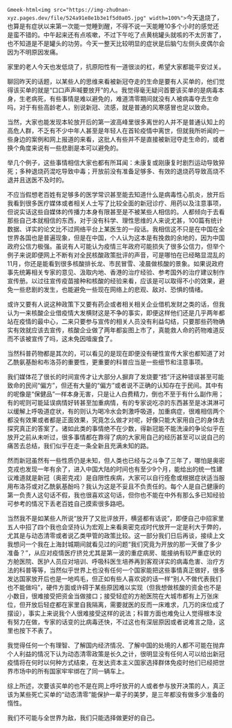 `Gmeek-html<img src="https://img-zhu0nan-xyz.pages.dev/file/524a91e8e1b3e1f5d0a05.jpg" width=100%">`
​​今天退烧了，也算是有症状以来第一次能一觉睡到醒，不得不说一天能睡10多个小时的感觉还是蛮不错的。中午起来还有点咳嗽，不过下午吃了点黄桃罐头就咳的不太厉害了，也不知道是不是罐头的功劳。今天一整天比较明显的症状是后脑勺左侧头皮偶尔会因为不明原因发痛。

家里的老人今天也发低烧了，抗原阳性有一道很淡的杠，希望大家都能平安过关。

聊回昨天的话题，以某些人的思维来看被新冠夺走的生命是要有人买单的，他们觉得该买单的就是“口口声声喊要放开”的人。我觉得毫无疑问首要该买单的是病毒本身，生老病死，有些事情是难以避免的，难道清零期间就没有人被病毒夺去生命吗，对于有些高龄老人，别说新冠、流感，就是普通的风寒感冒也足以致命。

当然，大家也能发现本轮放开后的第一波高峰里很多离世的人并不是普通认知上的高危人群，不乏有不少中年人甚至是年轻人在首轮疫情中离世，但就我所听闻的一些身边的案例和网上报道的来看，这批人有些并不是直接被新冠夺走生命的，或者换个角度来说有一些悲剧是本可以避免的。

举几个例子，这些事情相信大家也都有所耳闻：未康复或刚康复时剧烈运动导致猝死；多种退烧药混吃导致中毒；开放前没有准备足够多、有效的退烧药导致高烧不退并且送医不及时的。

不应当假想老百姓有足够多的医学常识甚至能去知道什么是病毒性心肌炎，放开后我看到很多医疗媒体或者相关人士写了比较全面的新冠诊疗、用药以及注意事项，但说实话这些自媒体的传播力本身有限甚至是不被某些人相信的。人都倾向于去看那些自己本就相信的东西，对于没有科学、理性思维的人来说尤甚，100篇有统计数据、详实的论文比不过网络平台上某医生的一段话。我相信这不只是在中国在全世界各国也是普遍现象，但是在中国，个人认为这本是有挽救的余地的，因为中国政府公信力极强。虽说有人可能认为疫情三年政府可能损失了很多公信力，但举个例子来说即便网上不断有对全民核酸政策批评的声音，可是哪怕在已经略显混乱的11月，你还是能看到很多核酸排长龙、市民冒雪、凌晨做核酸的景象。如果说政府事先统筹相关专家的意见、汲取内地、香港的治疗经验、参考国外的治疗建议制作宣传册。以过往宣传疫苗接种和核酸的经验来看，应该是可以取得不小的效果，避免一些悲剧的发生，也能避免一些现在网络上的悲观、敌对、恐惧的情绪。

或许又要有人说这种政策下又要有药企或者相关相关企业借机发财之类的话，但我认为一来核酸企业借疫情大发横财这是不争的事实，即便这样他们还是几乎两年都站在疫情的最中心，二来只要参与宣传的相关人员没有利益勾结，只要那些药物确实有效就应该去宣传，核酸企业做了两年都妄图上市了，真能救人命的药物难道反而不该被宣传了吗，这未免因噎废食了。

当然科普药物都是其次的，可以看见的是现在即便没有硬性宣传大家也都知道了对乙酰氨基酚和布洛芬的重要性，更重要的科普应当是一些细节和注意事项。

我们媒体花了很长的时间宣传才让大部分人摒弃了发烧要“捂”汗这种错误甚至可能致命的民间“偏方”，但还有大量的“偏方”或者说不正确的认知存在于民间。其中有的呢像是“保健品”一样本身无害，只是让人白费精力，倒也不至于有什么副作用；有的呢则可能延误病情好转甚至加重病情，有的专家说吃凉的东西甚至是冰淇淋可以缓解上呼吸道症状，有的则认为喝冷水会刺激呼吸道，加重病症，很难相信两个都没有效果或者都是正面效果，究竟怎么做才对呢，好像只能大家用自己的身体去探究真正的答案了。诸如此类的事情绝不在少数，得新冠能不能洗澡的争论似乎在放开之前从未听过，很多事情都在靠得了病的大家用自己的经历甚至可以说自己的痛苦去总结，我们似乎在走一条全新且充满未知的路。

然而新冠虽然有一些性质仍是未知，但人类也已经与之斗争了三年了，哪怕是奥密克戎也发现一年有余了，进入中国大陆的时间也有至少9个月，能给出的统一性建议难道就是新冠（奥密克戎）是自限性疾病，大家可以自行痊愈或根据症状适当服用布洛芬或对乙酰氨基酚吗？我认为这是不妥且不负责任的。每个人是自己健康的第一负责人这句话不假，我也很喜欢这句话，但你也不能在中外有那么多已知经验可参考的情况下丢老百姓自己摸索很多路吧。

当然我不是如某些人所说“放开了又批评放开，横竖都有话说”，即便自己中招家里五人中招了四个我也会坚持认为宏观上来看奥密克戎时代放开一定是利大于弊的，尤其是与动态清零或者说乙类甲管的政策比较。这一部分我们日后再谈，接续上文我想问一个我在上海封城期间就看见过的问题“我们究竟为开放的那一天做了多少准备？”，从应对疫情医疗挤兑尤其是第一波的重症病房、能接纳有较严重症状的方舱医院、医护人员应对培训、呼吸科医生培养再到客观详实的病毒危害、治疗方法的科普等等，当然似乎世界上也没有任何一个国家能把这些事情真正做好，很多发达国家放开后也是一地鸡毛，但正如有些人喜欢说的话一样“别人不做代表我们也不能做吗”，硬件方面或许碍于某些原因难以实现（但我想做核酸的资金也不是小数目，很难接受把资金当做接口；接受轻症的方舱医院在大城市都有上万张床位，但开放后轻症都在家里自我隔离，需要就医的反而一床难求，几万的床位成了摆设），事实上来说我个人很难接受这样的说法；科普方面也难免让人觉得根本没有努力在做，专家的话变的比病毒还快，不过这也有深层原因或者说难言之隐，这里也按下不表了。

我觉得任何一个有理智、了解国内经济情况、了解中国的处境的人都不可能在抛弃个人利益的情况下认为动态清零政策是长久之计，很明显没有任何人可以给出新冠疫情将在何时以何种方式结束，在发达资本主义国家选择群体免疫时他们已经把世界市场中的所有国家牢牢绑在了同一辆车上。

综上所述，次要该买单的也不是在网上呼吁放开的人或者参与放开决策的人，真正该为某些死亡买单的“动态清零”能保护一辈子的美梦，是三年都没有做多少准备的惰性。

我们不可能与全世界为敌，我们只能选择做更好的自己。​​​​
<!-- ##{"timestamp":1672156800}## -->